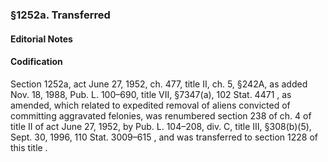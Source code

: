 <!--
url: https://uscode.house.gov/view.xhtml?req=granuleid:USC-prelim-title8-section1252a&num=0&edition=prelim
date_accessed: 2024-07-28 23:45:31
-->
### §1252a. Transferred
#### **Editorial Notes**
#### Codification
 Section 1252a, act June 27, 1952, ch. 477, title II, ch. 5, §242A, as added Nov. 18, 1988,
 Pub. L. 100–690,
 title VII, §7347(a),
 102 Stat. 4471
 , as amended, which related to expedited removal of aliens convicted of committing aggravated felonies, was renumbered section 238 of ch. 4 of title II of act June 27, 1952, by
 Pub. L. 104–208,
 div. C, title III, §308(b)(5\), Sept. 30, 1996,
 110 Stat. 3009–615
 , and was transferred to
 section 1228 of this title
 .
